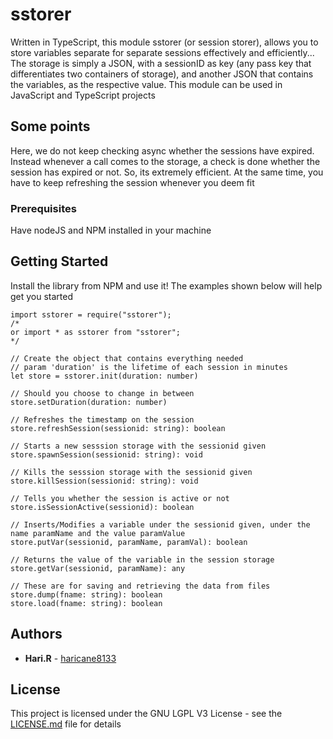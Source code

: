 # sstorer

Written in TypeScript, this module sstorer (or session storer), allows you to store variables separate for separate sessions effectively and efficiently... The storage is simply a JSON, with a sessionID as key (any pass key that differentiates two containers of storage), and another JSON that contains the variables, as the respective value. This module can be used in JavaScript and TypeScript projects

## Some points

Here, we do not keep checking async whether the sessions have expired. Instead whenever a call comes to the storage, a check is done whether the session has expired or not. So, its extremely efficient. At the same time, you have to keep refreshing the session whenever you deem fit

### Prerequisites

Have nodeJS and NPM installed in your machine

## Getting Started

Install the library from NPM and use it! The examples shown below will help get you started

```
import sstorer = require("sstorer");
/*
or import * as sstorer from "sstorer";
*/

// Create the object that contains everything needed
// param 'duration' is the lifetime of each session in minutes
let store = sstorer.init(duration: number)

// Should you choose to change in between
store.setDuration(duration: number)

// Refreshes the timestamp on the session
store.refreshSession(sessionid: string): boolean

// Starts a new sesssion storage with the sessionid given
store.spawnSession(sessionid: string): void

// Kills the sesssion storage with the sessionid given
store.killSession(sessionid: string): void

// Tells you whether the session is active or not
store.isSessionActive(sessionid): boolean

// Inserts/Modifies a variable under the sessionid given, under the name paramName and the value paramValue
store.putVar(sessionid, paramName, paramVal): boolean

// Returns the value of the variable in the session storage
store.getVar(sessionid, paramName): any 

// These are for saving and retrieving the data from files
store.dump(fname: string): boolean
store.load(fname: string): boolean
```

## Authors

* **Hari.R** - [haricane8133](https://github.com/haricane8133)

## License

This project is licensed under the GNU LGPL V3  License - see the [LICENSE.md](LICENSE.md) file for details
